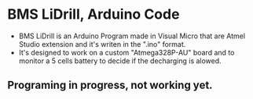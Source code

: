 # BMS LiDrill, Arduino Code

- BMS LiDrill is an Arduino Program made in Visual Micro that are Atmel Studio extension and it's writen in the ".ino" format. 
- It's designed to work on a custom "Atmega328P-AU" board and to monitor a 5 cells battery to decide if the decharging is alowed.

## Programing in progress, not working yet.

